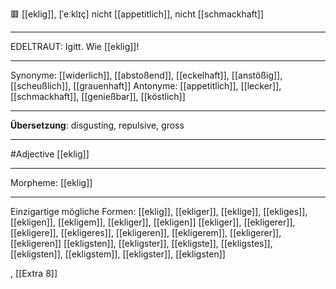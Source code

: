🟥 [[eklig]], [ˈeːklɪç]
nicht [[appetitlich]], nicht [[schmackhaft]]

---
EDELTRAUT: Igitt. Wie [[eklig]]!  


---
Synonyme: [[widerlich]], [[abstoßend]], [[eckelhaft]], [[anstößig]], [[scheußlich]], [[grauenhaft]]
Antonyme: [[appetitlich]], [[lecker]], [[schmackhaft]], [[genießbar]], [[köstlich]]

---
**Übersetzung**:
disgusting, repulsive, gross

---
#Adjective [[eklig]]

---
Morpheme:
[[eklig]]

---


Einzigartige mögliche Formen: 
[[eklig]], [[ekliger]], [[eklige]], [[ekliges]], [[ekligen]], [[ekligem]], [[ekliger]], [[ekligen]]
[[ekliger]], [[ekligerer]], [[ekligere]], [[ekligeres]], [[ekligeren]], [[ekligerem]], [[ekligerer]], [[ekligeren]]
[[ekligsten]], [[ekligster]], [[ekligste]], [[ekligstes]], [[ekligsten]], [[ekligstem]], [[ekligster]], [[ekligsten]]


, [[Extra 8]]